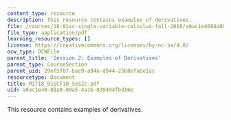 ```yaml
---
content_type: resource
description: This resource contains examples of derivatives.
file: /courses/18-01sc-single-variable-calculus-fall-2010/a0ac1e4088a800a54a16839494fbd16e_MIT18_01SCF10_Ses2c.pdf
file_type: application/pdf
learning_resource_types: []
license: https://creativecommons.org/licenses/by-nc-sa/4.0/
ocw_type: OCWFile
parent_title: 'Session 2: Examples of Derivatives'
parent_type: CourseSection
parent_uid: 29ef5f87-bae9-a94a-d044-25b8efabe1ac
resourcetype: Document
title: MIT18_01SCF10_Ses2c.pdf
uid: a0ac1e40-88a8-00a5-4a16-839494fbd16e
---
```

This resource contains examples of derivatives.